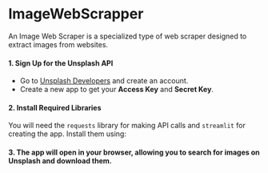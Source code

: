 # ImageWebScrapper
An Image Web Scraper is a specialized type of web scraper designed to extract images from websites.

#### 1. **Sign Up for the Unsplash API**
   - Go to [Unsplash Developers](https://unsplash.com/developers) and create an account.
   - Create a new app to get your **Access Key** and **Secret Key**.

#### 2. **Install Required Libraries**
You will need the `requests` library for making API calls and `streamlit` for creating the app. Install them using:

#### 3. The app will open in your browser, allowing you to search for images on Unsplash and download them.
